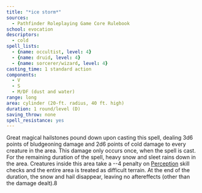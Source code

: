 ```yaml
---
title: "*ice storm*"
sources:
  - Pathfinder Roleplaying Game Core Rulebook
school: evocation
descriptors:
  - cold
spell_lists:
  - {name: occultist, level: 4}
  - {name: druid, level: 4}
  - {name: sorcerer/wizard, level: 4}
casting_time: 1 standard action
components:
  - V
  - S
  - M/DF (dust and water)
range: long
area: cylinder (20-ft. radius, 40 ft. high)
duration: 1 round/level (D)
saving_throw: none
spell_resistance: yes
---
```


Great magical hailstones pound down upon casting this spell, dealing 3d6 points of bludgeoning damage and 2d6 points of cold damage to every creature in the area. This damage only occurs once, when the spell is cast. For the remaining duration of the spell, heavy snow and sleet rains down in the area. Creatures inside this area take a --4 penalty on [Perception](/skills/perception/) skill checks and the entire area is treated as difficult terrain. At the end of the duration, the snow and hail disappear, leaving no aftereffects (other than the damage dealt).8

